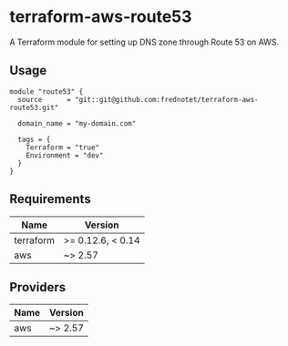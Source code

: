 # terraform-aws-route53

A Terraform module for setting up DNS zone through Route 53 on AWS.

## Usage

```hcl
module "route53" {
  source      = "git::git@github.com:frednotet/terraform-aws-route53.git"

  domain_name = "my-domain.com"

  tags = {
    Terraform = "true"
    Environment = "dev"
  }
}
```


## Requirements

| Name | Version |
|------|---------|
| terraform | >= 0.12.6, < 0.14 |
| aws | ~> 2.57 |

## Providers

| Name | Version |
|------|---------|
| aws | ~> 2.57 |
